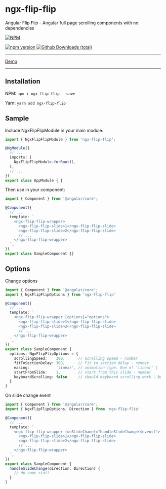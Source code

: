 # ngx-flip-flip

Angular Flip Flip - Angular full page scrolling components with no dependencies

[![NPM](https://nodei.co/npm/ngx-flip-flip.png?downloads=true&downloadRank=true&stars=true)](https://nodei.co/npm/ngx-flip-flip/)

[![npm version](https://badge.fury.io/js/ngx-flip-flip.svg)](https://badge.fury.io/js/ngx-flip-flip)
[![Github Downloads (total)](https://img.shields.io/github/downloads/igorexec/angular-flip-flip/total.svg)](https://www.npmjs.com/package/ngx-flip-flip)

---
[Demo](https://ngx-flip-flip.netlify.com/)

---

## Installation

NPM:
`npm i ngx-flip-flip --save`

Yarn:
`yarn add ngx-flip-flip`

## Sample

Include NgxFlipFlipModule in your main module:

```typescript
import { NgxFlipFlipModule } from 'ngx-flip-flip';

@NgModule({
  // ...
  imports: [
    NgxFlipFlipModule.forRoot(),
  ],
  // ...
})
export class AppModule { }
```

Then use in your component:

```typescript
import { Component } from '@angular/core';

@Component({
  // ...
  template: `
    <ngx-flip-flip-wrapper>
      <ngx-flip-flip-slide>1</ngx-flip-flip-slide>
      <ngx-flip-flip-slide>2</ngx-flip-flip-slide>
      // ...
    </ngx-flip-flip-wrapper>
  `,
})
export class SampleComponent {}
```

## Options

Change options

```typescript
import { Component } from '@angular/core';
import { NgxFlipFlipOptions } from 'ngx-flip-flip'

@Component({
  // ...
  template: `
    <ngx-flip-flip-wrapper [options]="options">
      <ngx-flip-flip-slide>1</ngx-flip-flip-slide>
      <ngx-flip-flip-slide>2</ngx-flip-flip-slide>
      // ...
    </ngx-flip-flip-wrapper>
  `,
})
export class SampleComponent {
  options: NgxFlipFlipOptions = {
    scrollingSpeed:    300,      // Scrolling speed - number
    fitToSectionDelay: 300,      // Fit to section delay - number
    easing:            'linear', // animation type. One of 'linear' | 'ease' | 'ease-in' | 'ease-out' | 'ease-in-out' | 'step-start' | 'step-end'
    startFromSlide:    1,        // start from this slide - number
    keyboardScrolling: false     // should keyboard scrolling work - boolean
  }
}
```

On slide change event

```typescript
import { Component } from '@angular/core';
import { NgxFlipFlipOptions, Direction } from 'ngx-flip-flip'

@Component({
  // ...
  template: `
    <ngx-flip-flip-wrapper (onSlideChane)="handleSlideChange($event)">
      <ngx-flip-flip-slide>1</ngx-flip-flip-slide>
      <ngx-flip-flip-slide>2</ngx-flip-flip-slide>
      // ...
    </ngx-flip-flip-wrapper>
  `,
})
export class SampleComponent {
  handleSlideChange(direction: Direction) {
    // do some stuff
  }
}
```
